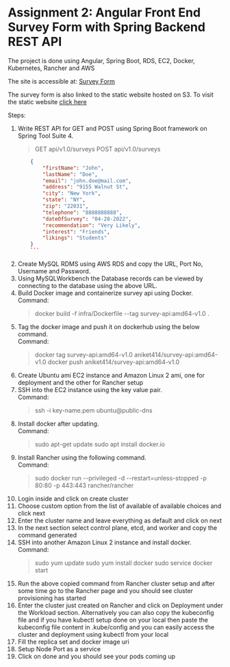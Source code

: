 # Assignment 2: Angular Front End Survey Form with Spring Backend REST API

The project is done using Angular, Spring Boot, RDS, EC2, Docker, Kubernetes, Rancher and AWS

The site is accessible at: [Survey Form](http://3.87.210.233:30654/Survey/survey.html)

The survey form is also linked to the static website hosted on S3. To visit the static website [click here](http://aniketpandey.s3-website-us-east-1.amazonaws.com)

Steps:

1. Write REST API for GET and POST using Spring Boot framework on Spring Tool Suite 4.
    > GET api/v1.0/surveys
    > POST api/v1.0/surveys
    ```json
        {
            "firstName": "John",
            "lastName": "Doe",
            "email": "john.doe@mail.com",
            "address": "9155 Walnut St",
            "city": "New York",
            "state": "NY",
            "zip": "22031",
            "telephone": "8888888888",
            "dateOfSurvey": "04-28-2022",
            "recommendation": "Very Likely",
            "interest": "Friends",
            "likings": "Students"
        }
        ```
2. Create MySQL RDMS using AWS RDS and copy the URL, Port No, Username and Password.
3. Using MySQLWorkbench the Database records can be viewed by connecting to the database using the above URL.
4. Build Docker image and containerize survey api using Docker.<br>
    Command:
    > docker build -f infra/Dockerfile --tag survey-api:amd64-v1.0 .
5. Tag the docker image and push it on dockerhub using the below command.<br>
    Command:
    > docker tag survey-api:amd64-v1.0 aniket414/survey-api:amd64-v1.0
    > docker push aniket414/survey-api:amd64-v1.0
6. Create Ubuntu ami EC2 instance and Amazon Linux 2 ami, one for deployment and the other for Rancher setup
7. SSH into the EC2 instance using the key value pair.<br>
    Command:
    > ssh -i key-name.pem ubuntu@public-dns
8. Install docker after updating.<br>
    Command:
    > sudo apt-get update
    > sudo apt install docker.io
9. Install Rancher using the following command.<br>
    Command:
    > sudo docker run --privileged -d --restart=unless-stopped -p 80:80 -p 443:443 rancher/rancher
10. Login inside and click on create cluster
11. Choose custom option from the list of available of available choices and click next
12. Enter the cluster name and leave everything as default and click on next
13. In the next section select control plane, etcd, and worker and copy the command generated
14. SSH into another Amazon Linux 2 instance and install docker.<br>
    Command:
    > sudo yum update
    > sudo yum install docker
    > sudo service docker start
15. Run the above copied command from Rancher cluster setup and after some time go to the Rancher page and you should see cluster provisioning has started
16. Enter the cluster just created on Rancher and click on Deployment under the Workload section. Alternatively you can also copy the kubeconfig file and if you have kubectl setup done on your local then paste the kubeconfig file content in .kube/config and you can easily access the cluster and deployment using kubectl from your local
17. Fill the replica set and docker image uri
18. Setup Node Port as a service
19. Click on done and you should see your pods coming up